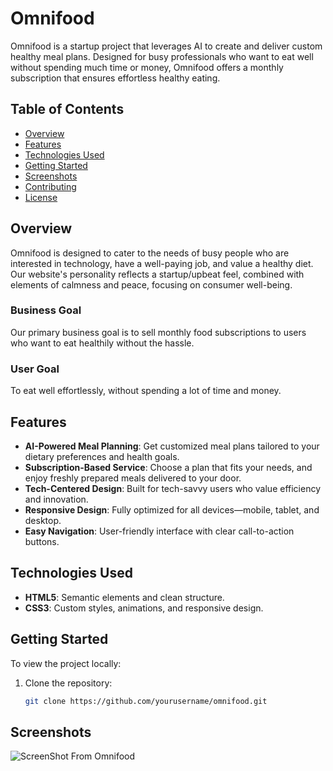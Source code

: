 # Omnifood

Omnifood is a startup project that leverages AI to create and deliver custom healthy meal plans. Designed for busy professionals who want to eat well without spending much time or money, Omnifood offers a monthly subscription that ensures effortless healthy eating.

## Table of Contents
- [Overview](#overview)
- [Features](#features)
- [Technologies Used](#technologies-used)
- [Getting Started](#getting-started)
- [Screenshots](#screenshots)
- [Contributing](#contributing)
- [License](#license)

## Overview

Omnifood is designed to cater to the needs of busy people who are interested in technology, have a well-paying job, and value a healthy diet. Our website's personality reflects a startup/upbeat feel, combined with elements of calmness and peace, focusing on consumer well-being.

### Business Goal

Our primary business goal is to sell monthly food subscriptions to users who want to eat healthily without the hassle.

### User Goal

To eat well effortlessly, without spending a lot of time and money.

## Features

- **AI-Powered Meal Planning**: Get customized meal plans tailored to your dietary preferences and health goals.
- **Subscription-Based Service**: Choose a plan that fits your needs, and enjoy freshly prepared meals delivered to your door.
- **Tech-Centered Design**: Built for tech-savvy users who value efficiency and innovation.
- **Responsive Design**: Fully optimized for all devices—mobile, tablet, and desktop.
- **Easy Navigation**: User-friendly interface with clear call-to-action buttons.

## Technologies Used

- **HTML5**: Semantic elements and clean structure.
- **CSS3**: Custom styles, animations, and responsive design.

## Getting Started

To view the project locally:

1. Clone the repository:
   ```bash
   git clone https://github.com/yourusername/omnifood.git

## Screenshots

![ScreenShot From Omnifood](https://github.com/AlhianeDev/Omnifood/blob/main/img/github-imgs/Omnifood-Never-Cook-Again-1.png "Title")

